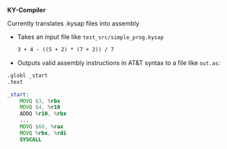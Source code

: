 **KY-Compiler**

Currently translates .kysap files into assembly

- Takes an input file like `test_src/simple_prog.kysap`
  ```asm
  3 + 4 - ((5 + 2) * (7 + 2)) / 7
- Outputs valid assembly instructions in AT&T syntax to a file like `out.as`:
```asm
.globl _start
.text

_start:
    MOVQ $3, %rbx
    MOVQ $4, %r10
    ADDQ %r10, %rbx
    ...
    MOVQ $60, %rax
    MOVQ %rbx, %rdi
    SYSCALL
